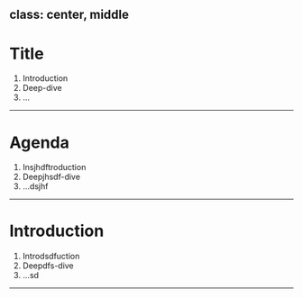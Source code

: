 class: center, middle
---

# Title

1. Introduction
2. Deep-dive
3. ...

---

# Agenda

1. Insjhdftroduction
2. Deepjhsdf-dive
3. ...dsjhf

---

# Introduction

1. Introdsdfuction
2. Deepdfs-dive
3. ...sd
---